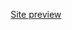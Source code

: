 <p align="center"><a href="https://ivanyadrian.github.io/react-project-restaurant/")>Site preview</a></p>
